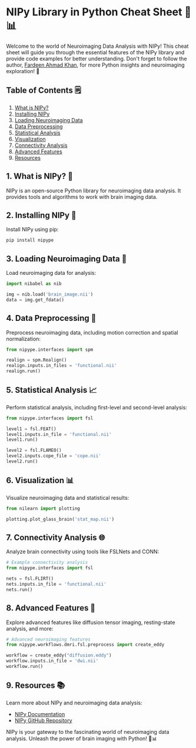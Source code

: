 # NIPy Library in Python Cheat Sheet 🧠📊

Welcome to the world of Neuroimaging Data Analysis with NIPy! This cheat sheet will guide you through the essential features of the NIPy library and provide code examples for better understanding. Don't forget to follow the author, [Fardeen Ahmad Khan](https://github.com/I-Fardeen), for more Python insights and neuroimaging exploration! 🌟

## Table of Contents 🗒️

1. [What is NIPy?](#what-is-nipy)
2. [Installing NIPy](#installing-nipy)
3. [Loading Neuroimaging Data](#loading-neuroimaging-data)
4. [Data Preprocessing](#data-preprocessing)
5. [Statistical Analysis](#statistical-analysis)
6. [Visualization](#visualization)
7. [Connectivity Analysis](#connectivity-analysis)
8. [Advanced Features](#advanced-features)
9. [Resources](#resources)

## 1. What is NIPy? 🧠

NIPy is an open-source Python library for neuroimaging data analysis. It provides tools and algorithms to work with brain imaging data.

## 2. Installing NIPy 🚀

Install NIPy using pip:

```python
pip install nipype
```

## 3. Loading Neuroimaging Data 🧩

Load neuroimaging data for analysis:

```python
import nibabel as nib

img = nib.load('brain_image.nii')
data = img.get_fdata()
```

## 4. Data Preprocessing 🧹

Preprocess neuroimaging data, including motion correction and spatial normalization:

```python
from nipype.interfaces import spm

realign = spm.Realign()
realign.inputs.in_files = 'functional.nii'
realign.run()
```

## 5. Statistical Analysis 📈

Perform statistical analysis, including first-level and second-level analysis:

```python
from nipype.interfaces import fsl

level1 = fsl.FEAT()
level1.inputs.in_file = 'functional.nii'
level1.run()

level2 = fsl.FLAMEO()
level2.inputs.cope_file = 'cope.nii'
level2.run()
```

## 6. Visualization 📊

Visualize neuroimaging data and statistical results:

```python
from nilearn import plotting

plotting.plot_glass_brain('stat_map.nii')
```

## 7. Connectivity Analysis 🌐

Analyze brain connectivity using tools like FSLNets and CONN:

```python
# Example connectivity analysis
from nipype.interfaces import fsl

nets = fsl.FLIRT()
nets.inputs.in_file = 'functional.nii'
nets.run()
```

## 8. Advanced Features 🧮

Explore advanced features like diffusion tensor imaging, resting-state analysis, and more:

```python
# Advanced neuroimaging features
from nipype.workflows.dmri.fsl.preprocess import create_eddy

workflow = create_eddy("diffusion.eddy")
workflow.inputs.in_file = 'dwi.nii'
workflow.run()
```

## 9. Resources 📚

Learn more about NIPy and neuroimaging data analysis:

- [NIPy Documentation](https://nipype.readthedocs.io/)
- [NIPy GitHub Repository](https://github.com/nipy/nipype)

NIPy is your gateway to the fascinating world of neuroimaging data analysis. Unleash the power of brain imaging with Python! 🧠📊
